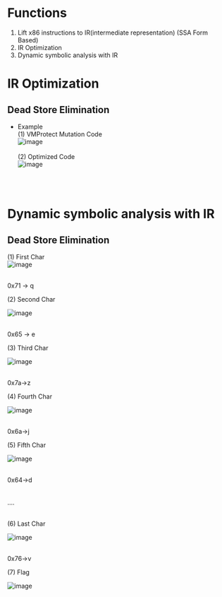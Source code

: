 # Functions
1. Lift x86 instructions to IR(intermediate representation) (SSA Form Based)
2. IR Optimization
3. Dynamic symbolic analysis with IR

# IR Optimization
## Dead Store Elimination

- Example<br>
(1) VMProtect Mutation Code<br>
![image](https://github.com/DoubleS1405/x86_Optimizing/assets/15829327/ad1eb2fd-44e9-40b7-bb43-a50554cd8efb)<br><br>
(2) Optimized Code <br>
![image](https://github.com/DoubleS1405/x86_Optimizing/assets/15829327/691a1703-4d8c-40d1-88f4-3089e73827e0)<br><br>
<br>

# Dynamic symbolic analysis with IR
## Dead Store Elimination

(1) First Char<br>
![image](https://github.com/DoubleS1405/x88Solve_x64dbgPlugin/assets/15829327/52413d62-f633-4656-bdda-57e205318a5b) <br><br>

0x71 -> q  <br>

(2) Second Char<br>

![image](https://github.com/DoubleS1405/x88Solve_x64dbgPlugin/assets/15829327/e9ab8eed-a020-4e8c-86f0-b4c79dd06128) <br><br>

0x65 -> e  <br>

(3) Third Char<br>

![image](https://github.com/DoubleS1405/x88Solve_x64dbgPlugin/assets/15829327/0176a0f2-3654-401d-aa5f-7d323a153656) <br><br>

0x7a->z  <br>

(4) Fourth Char<br>

![image](https://github.com/DoubleS1405/x88Solve_x64dbgPlugin/assets/15829327/b9f55688-5754-4830-a86e-2c3e8d395c1c) <br><br>

0x6a->j  <br>

(5) Fifth Char<br>

![image](https://github.com/DoubleS1405/x88Solve_x64dbgPlugin/assets/15829327/6f2e5e14-1467-4697-9f25-cc8e991b86be) <br><br>

0x64->d  <br>
<br>
<br>
....
<br>
<br>

(6) Last Char <br>

![image](https://github.com/DoubleS1405/x88Solve_x64dbgPlugin/assets/15829327/c01ce384-6970-4a0c-8892-fb4772b5e868) <br><br>

0x76->v <br>


(7) Flag <br>

![image](https://github.com/DoubleS1405/x88Solve_x64dbgPlugin/assets/15829327/769baa6f-8dec-4741-afce-9ec01734039f) <br><br>

